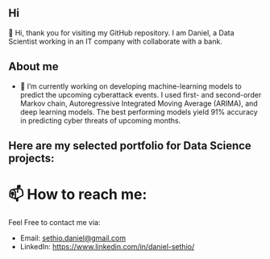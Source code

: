 ## Hi

👋 Hi, thank you for visiting my GitHub repository. I am Daniel, a Data Scientist working in an IT company with collaborate with a bank.

## About me
- 🔭 I’m currently working on developing machine-learning models to predict the upcoming cyberattack events. I used first- and second-order Markov chain, Autoregressive Integrated Moving Average (ARIMA), and deep learning models. The best performing models yield 91% accuracy in predicting cyber threats of upcoming months.
  
## Here are my selected portfolio for Data Science projects:


# 📫 How to reach me:
Feel Free to contact me via:
- Email: sethio.daniel@gmail.com
- LinkedIn: https://www.linkedin.com/in/daniel-sethio/ 
